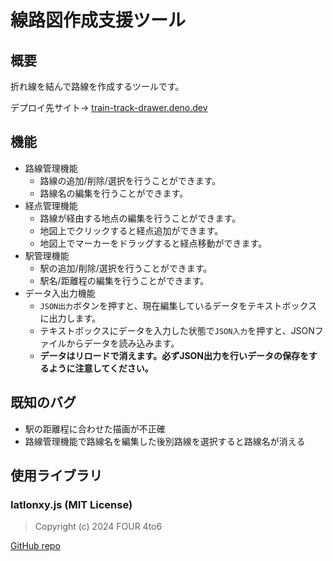 # 線路図作成支援ツール

## 概要

折れ線を結んで路線を作成するツールです。

デプロイ先サイト→ [train-track-drawer.deno.dev](https://train-track-drawer.deno.dev/)

## 機能

* 路線管理機能
  * 路線の追加/削除/選択を行うことができます。
  * 路線名の編集を行うことができます。
* 経点管理機能
  * 路線が経由する地点の編集を行うことができます。
  * 地図上でクリックすると経点追加ができます。
  * 地図上でマーカーをドラッグすると経点移動ができます。
* 駅管理機能
  * 駅の追加/削除/選択を行うことができます。
  * 駅名/距離程の編集を行うことができます。
* データ入出力機能
  * `JSON出力`ボタンを押すと、現在編集しているデータをテキストボックスに出力します。
  * テキストボックスにデータを入力した状態で`JSON入力`を押すと、JSONファイルからデータを読み込みます。
  * **データはリロードで消えます。必ずJSON出力を行いデータの保存をするように注意してください。**

## 既知のバグ

* 駅の距離程に合わせた描画が不正確
* 路線管理機能で路線名を編集した後別路線を選択すると路線名が消える

## 使用ライブラリ

### latlonxy.js (MIT License)

> Copyright (c) 2024 FOUR 4to6

[GitHub repo](https://github.com/four4to6/latlonxy_js)